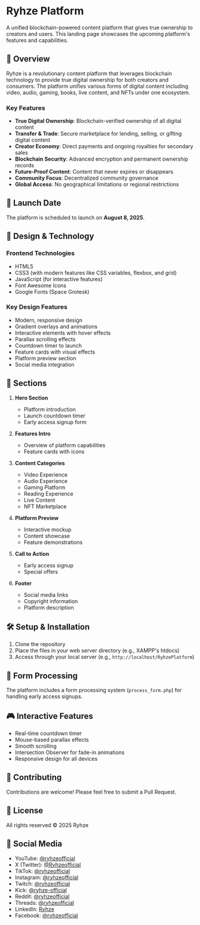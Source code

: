 # Ryhze Platform

A unified blockchain-powered content platform that gives true ownership to creators and users. This landing page showcases the upcoming platform's features and capabilities.

## 🚀 Overview

Ryhze is a revolutionary content platform that leverages blockchain technology to provide true digital ownership for both creators and consumers. The platform unifies various forms of digital content including video, audio, gaming, books, live content, and NFTs under one ecosystem.

### Key Features

- **True Digital Ownership**: Blockchain-verified ownership of all digital content
- **Transfer & Trade**: Secure marketplace for lending, selling, or gifting digital content
- **Creator Economy**: Direct payments and ongoing royalties for secondary sales
- **Blockchain Security**: Advanced encryption and permanent ownership records
- **Future-Proof Content**: Content that never expires or disappears
- **Community Focus**: Decentralized community governance
- **Global Access**: No geographical limitations or regional restrictions

## 🎯 Launch Date

The platform is scheduled to launch on **August 8, 2025**.

## 🎨 Design & Technology

### Frontend Technologies
- HTML5
- CSS3 (with modern features like CSS variables, flexbox, and grid)
- JavaScript (for interactive features)
- Font Awesome Icons
- Google Fonts (Space Grotesk)

### Key Design Features
- Modern, responsive design
- Gradient overlays and animations
- Interactive elements with hover effects
- Parallax scrolling effects
- Countdown timer to launch
- Feature cards with visual effects
- Platform preview section
- Social media integration

## 📱 Sections

1. **Hero Section**
   - Platform introduction
   - Launch countdown timer
   - Early access signup form

2. **Features Intro**
   - Overview of platform capabilities
   - Feature cards with icons

3. **Content Categories**
   - Video Experience
   - Audio Experience
   - Gaming Platform
   - Reading Experience
   - Live Content
   - NFT Marketplace

4. **Platform Preview**
   - Interactive mockup
   - Content showcase
   - Feature demonstrations

5. **Call to Action**
   - Early access signup
   - Special offers

6. **Footer**
   - Social media links
   - Copyright information
   - Platform description

## 🛠️ Setup & Installation

1. Clone the repository
2. Place the files in your web server directory (e.g., XAMPP's htdocs)
3. Access through your local server (e.g., `http://localhost/RyhzePlatform`)

## 📝 Form Processing

The platform includes a form processing system (`process_form.php`) for handling early access signups.

## 🎮 Interactive Features

- Real-time countdown timer
- Mouse-based parallax effects
- Smooth scrolling
- Intersection Observer for fade-in animations
- Responsive design for all devices

## 🤝 Contributing

Contributions are welcome! Please feel free to submit a Pull Request.

## 📄 License

All rights reserved © 2025 Ryhze

## 🔗 Social Media

- YouTube: [@ryhzeofficial](https://www.youtube.com/@ryhzeofficial)
- X (Twitter): [@Ryhzeofficial](https://x.com/Ryhzeofficial)
- TikTok: [@ryhzeofficial](https://www.tiktok.com/@ryhzeofficial)
- Instagram: [@ryhzeofficial](https://www.instagram.com/ryhzeofficial/)
- Twitch: [@ryhzeofficial](https://www.twitch.tv/ryhzeofficial)
- Kick: [@ryhze-official](https://kick.com/ryhze-official)
- Reddit: [@ryhzeofficial](https://www.reddit.com/user/ryhzeofficial)
- Threads: [@ryhzeofficial](https://www.threads.net/@ryhzeofficial)
- LinkedIn: [Ryhze](https://www.linkedin.com/company/ryhze)
- Facebook: [@ryhzeofficial](https://www.facebook.com/ryhzeofficial/) 